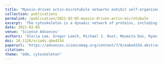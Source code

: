 ```yaml
---
title: "Myosin-driven actin-microtubule networks exhibit self-organized contractile dynamics"
collection: publications
permalink: /publication/2021-02-05-myosin-driven-actin-microtubule
excerpt: 'The cytoskeleton is a dynamic network of proteins, including actin, microtubules, and their associated motor proteins, that enables essential cellular processes such as motility, division, and growth. While actomyosin networks are extensively studied, how interactions between actin and microtubules, ubiquitous in the cytoskeleton, influence actomyosin activity remains an open question. Here, we create a network of co-entangled actin and microtubules driven by myosin II. We combine dynamic differential microscopy, particle image velocimetry, and particle tracking to show that both actin and microtubules undergo ballistic contraction with unexpectedly indistinguishable characteristics.'
date: 2021-02-05
venue: 'Science Advances'
authors: 'Gloria Lee, Gregor Leech, Michael J. Rust, Moumita Das, Ryan McGorty, Jennifer L. Ross, Rae M Robertson-Anderson'
doi: 10.1126/sciadv.abe4334
paperurl: 'https://advances.sciencemag.org/content/7/6/eabe4334.abstract'
citation: 
theme: "ddm, cytoskeleton"
---
```

